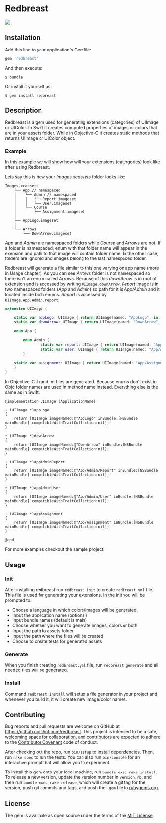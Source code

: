 # Redbreast

![](https://upload.wikimedia.org/wikipedia/commons/thumb/b/b8/Turdus-migratorius-002.jpg/440px-Turdus-migratorius-002.jpg)

## Installation

Add this line to your application's Gemfile:

```ruby
gem 'redbreast'
```

And then execute:

    $ bundle

Or install it yourself as:

    $ gem install redbreast

## Description

Redbreast is a gem used for generating extensions (categories) of UIImage or UIColor. In Swift it creates computed properties of images or colors that are in your assets folder. While in Objective-C it creates static methods that returns UIImage or UIColor object.

 ### 	Example ###

In this example we will show how will your extensions (catergories) look like after using Redbreast.

Lets say this is how your *Images.xcassets* folder looks like:

```
Images.xcassets
    └── App // namespaced
    │    └── Admin // namespaced
    │    │   └── Report.imageset
    │    │   └── User.imageset
    │    └── Course
    │        └── Assignment.imageset
    │
    └── AppLogo.imageset
    │
    └── Arrows
        └── DownArrow.imageset
```

*App* and *Admin* are namespaced folders while *Course* and *Arrows* are not. If a folder is namespaced, enum with that folder name will appear in the exension and path to that image will contain folder name. In the other case, folders are ignored and images belong to the last namespaced folder.

Redbreast will generate a file similar to this one varying on app name (more in Usage chapter). As you can see *Arrows* folder is not namespaced so there isn't an enum called *Arrows*. Because of this *downArrow* is in root of extension and is accessed by writing `UIImage.downArrow`. *Report* image is in two namespaced folders (*App* and *Admin*) so path for it is *App/Admin* and it located inside both enums. *Report* is accessed by `UIImage.App.Admin.report`.

```swift
extension UIImage {

    static var appLogo: UIImage { return UIImage(named: "AppLogo", in: .main, compatibleWith: nil)! }
  	static var downArrow: UIImage { return UIImage(named: "DownArrow", in: .main, compatibleWith: nil)! }

    enum App {

        enum Admin {
                static var report: UIImage { return UIImage(named: "App/Admin/Report", in: .main, compatibleWith: nil)! }
                static var user: UIImage { return UIImage(named: "App/Admin/User", in: .main, compatibleWith: nil)! }
        }
			  
    static var assignment: UIImage { return UIImage(named: "App/Assignment", in: .main, compatibleWith: nil)! }
    }
}
```

In Objective-C .h and .m files are generated. Because enums don't exist in Objc folder names are used in method name instead. Everything else is the same as in Swift.
```objc
@implementation UIImage (ApplicationName)

+ (UIImage *)appLogo
{
	return [UIImage imageNamed:@"AppLogo" inBundle:[NSBundle mainBundle] compatibleWithTraitCollection:nil];
}

+ (UIImage *)downArrow
{
	return [UIImage imageNamed:@"DownArrow" inBundle:[NSBundle mainBundle] compatibleWithTraitCollection:nil];
}

+ (UIImage *)appAdminReport
{
	return [UIImage imageNamed:@"App/Admin/Report" inBundle:[NSBundle mainBundle] compatibleWithTraitCollection:nil];
}

+ (UIImage *)appAdminUser
{
	return [UIImage imageNamed:@"App/Admin/User" inBundle:[NSBundle mainBundle] compatibleWithTraitCollection:nil];
}

+ (UIImage *)appAssignment
{
	return [UIImage imageNamed:@"App/Assignment" inBundle:[NSBundle mainBundle] compatibleWithTraitCollection:nil];
}

@end
```

For more examples checkout the sample project.

## Usage

### Init

After installing redbreast run `redbreast init` to create `redbreast.yml` file. This file is used for generating your extensions.
In the init you will be prompted to:

* Choose a language in which colors/images will be generated.
* Input the application name (optional)
* Input bundle names (default is main)
* Choose whether you want to generate images, colors or both
* Input the path to assets folder
* Input the path where the files will be created
* Choose to create tests for generated assets

### Generate

When you finish creating `redbreast.yml` file,  run `redbreast generate` and all needed files will be generated.

### Install

Command `redbreast install` will setup a file generator in your project and whenever you build it, it will create new image/color names. 

## Contributing

Bug reports and pull requests are welcome on GitHub at https://github.com/infinum/redbreast. This project is intended to be a safe, welcoming space for collaboration, and contributors are expected to adhere to the [Contributor Covenant](http://contributor-covenant.org) code of conduct.

After checking out the repo, run `bin/setup` to install dependencies. Then, run `rake spec` to run the tests. You can also run `bin/console` for an interactive prompt that will allow you to experiment.

To install this gem onto your local machine, run `bundle exec rake install`. To release a new version, update the version number in `version.rb`, and then run `bundle exec rake release`, which will create a git tag for the version, push git commits and tags, and push the `.gem` file to [rubygems.org](https://rubygems.org).


## License

The gem is available as open source under the terms of the [MIT License](http://opensource.org/licenses/MIT).

